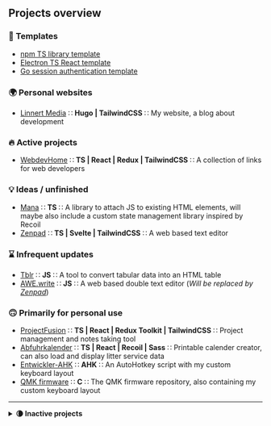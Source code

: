 ## Projects overview

### 📄 Templates

- [npm TS library template](https://github.com/alinnert/npm-ts-library)
- [Electron TS React template](https://github.com/alinnert/electron-ts-react-template)
- [Go session authentication template](https://github.com/alinnert/go-session-auth-template)

### 🌍 Personal websites

- [Linnert Media](https://github.com/alinnert/linnertmedia) ∷ **Hugo | TailwindCSS** ∷ My website, a blog about development

### 🔥 Active projects

- [WebdevHome](https://github.com/webdevhome/webdevhome.github.io) ∷ **TS | React | Redux | TailwindCSS** ∷ A collection of links for web developers

### 💡 Ideas / unfinished

- [Mana](https://github.com/alinnert/mana) ∷ **TS** ∷ A library to attach JS to existing HTML elements, will maybe also include a custom state management library inspired by Recoil
- [Zenpad](https://github.com/alinnert/zenpad) ∷ **TS | Svelte | TailwindCSS** ∷ A web based text editor

### ⌛️ Infrequent updates

- [Tblr](https://github.com/alinnert/tblr) ∷ **JS** ∷ A tool to convert tabular data into an HTML table
- [AWE.write](https://github.com/alinnert/awewrite) ∷ **JS** ∷ A web based double text editor (*Will be replaced by [Zenpad](https://github.com/alinnert/zenpad)*)

### 🙃 Primarily for personal use

- [ProjectFusion](https://github.com/alinnert/project-fusion) ∷ **TS | React | Redux Toolkit | TailwindCSS** ∷ Project management and notes taking tool
- [Abfuhrkalender](https://github.com/alinnert/abfuhrkalender) ∷ **TS | React | Recoil | Sass** ∷ Printable calender creator, can also load and display litter service data
- [Entwickler-AHK](https://github.com/alinnert/entwickler-ahk) ∷ **AHK** ∷ An AutoHotkey script with my custom keyboard layout
- [QMK firmware](https://github.com/alinnert/qmk_firmware) ∷ **C** ∷ The QMK firmware repository, also containing my custom keyboard layout

<hr>

<details>
  <summary><strong>🌘 Inactive projects</strong></summary>

  ### ❓ Unknown / no plans currently

  - [Bookmarks](https://github.com/alinnert/bookmarks) ∷ **Go | TS | React** ∷ Self hostet bookmarks tool (*Maybe I'll look into this at a later point in time*)
  - [Markdown CLI](https://github.com/alinnert/markdown-cli) ∷ **JS** ∷ A CLI tool to quickly convert markdown to html (*I don't need it anymore*)
  - [Protofiles](https://github.com/alinnert/protofiles) ∷ **TS** ∷ Tool to create new files by templates (*Not sure if I'll continue working on this*)
  - [SSH Tool](https://github.com/alinnert/sshtool) ∷ **Dart** ∷ SSH tools with planned GUI (*Not sure if I'll continue working on this*)
  - [Type Case](https://github.com/alinnert/type-case) ∷ **JS** ∷ Text editor for ChromeOS (*Will probably be replaced by [Zenpad](https://github.com/alinnert/zenpad)*)

  ### 🧹 Craft CMS 2 Plugins (no active development)

  - [Vistor Counter](https://github.com/alinnert/craft-plugin-visitorcounter) ∷ **PHP** ∷ A plugin that displays a visitor counter in Craft's Control Panel
  - [XLS2HTML Twig Filter](https://github.com/alinnert/craft-plugin-xls2html-twig-filter) ∷ **PHP** ∷ A Twig filter for Craft that converts data copied from MS Excel to an HTML table

  ### 📦 Archived

  - [TState](https://github.com/alinnert/tstate) ∷ **TS** ∷ State management library (*Will likely be replaced by [Mana](https://github.com/alinnert/mana)'s state management library*)
</details>
